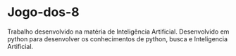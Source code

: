# Jogo-dos-8
Trabalho desenvolvido na matéria de Inteligência Artificial. Desenvolvido em python para desenvolver os conhecimentos de python, busca e Inteligencia Artificial.
